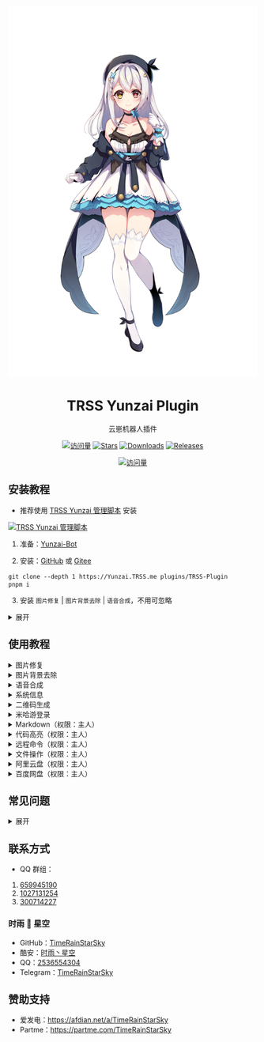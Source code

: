 <div align="center">

<a href="https://moegirl.org.cn/苏半夏">
  <picture>
    <source media="(prefers-color-scheme: dark)" srcset="Picture/苏半夏D.png">
    <img alt="苏半夏" src="Picture/苏半夏.png">
  </picture>
</a>

# TRSS Yunzai Plugin

云崽机器人插件

[![访问量](https://visitor-badge.glitch.me/badge?page_id=TimeRainStarSky.TRSS-Plugin&right_color=red&left_text=访%20问%20量)](https://github.com/TimeRainStarSky/TRSS-Plugin)
[![Stars](https://img.shields.io/github/stars/TimeRainStarSky/TRSS-Plugin?color=yellow&label=收藏)](../../stargazers)
[![Downloads](https://img.shields.io/github/downloads/TimeRainStarSky/TRSS-Plugin/total?color=blue&label=下载)](Install.sh)
[![Releases](https://img.shields.io/github/v/release/TimeRainStarSky/TRSS-Plugin?color=green&label=发行版)](../../releases/latest)

[![访问量](https://profile-counter.glitch.me/TimeRainStarSky-TRSS-Plugin/count.svg)](https://github.com/TimeRainStarSky/TRSS-Plugin)

</div>

## 安装教程

- 推荐使用 [TRSS Yunzai 管理脚本](https://TRSS.me) 安装

[![TRSS Yunzai 管理脚本](https://github-readme-stats.vercel.app/api/pin/?username=TimeRainStarSky&repo=TRSS_Yunzai&show_owner=true)](../../../TRSS_Yunzai)

1. 准备：[Yunzai-Bot](https://github.com/Le-niao/Yunzai-Bot)

2. 安装：[GitHub](https://github.com/TimeRainStarSky/TRSS-Plugin) 或 [Gitee](https://gitee.com/TimeRainStarSky/TRSS-Plugin)

```
git clone --depth 1 https://Yunzai.TRSS.me plugins/TRSS-Plugin
pnpm i
```

3. 安装 `图片修复` | `图片背景去除` | `语音合成`，不用可忽略

<details><summary>展开</summary>

安装 [Python 3.10-3.11](https://python.org) 和 [Poetry](https://python-poetry.org)，并在插件目录执行以下操作

```
poetry install
```

- 图片修复：

```
git clone --depth 1 https://gitee.com/TimeRainStarSky/Real-ESRGAN
cd Real-ESRGAN
poetry run python setup.py develop
```

- 图片背景去除：

```
git clone --depth 1 https://gitee.com/TimeRainStarSky/RemBG
cd RemBG
curl -LO https://github.com/TimeRainStarSky/TRSS-Plugin/releases/download/latest/u2net.onnx.xz
curl -LO https://github.com/TimeRainStarSky/TRSS-Plugin/releases/download/latest/isnetis.onnx.xz
xz -dv u2net.onnx.xz isnetis.onnx.xz
```

- 语音合成：

```
poetry run pip install monotonic-align
git clone --depth 1 https://gitee.com/TimeRainStarSky/ChatWaifu
git clone --depth 1 https://gitee.com/TimeRainStarSky/GenshinVoice
```

- 语音合成 汉语模型：

```
cd ChatWaifu
curl -LO https://github.com/TimeRainStarSky/TRSS-Plugin/releases/download/latest/ChatWaifuCN.txz
tar -xvJf ChatWaifuCN.txz
```

- 语音合成 日语模型：

```
cd ChatWaifu
curl -LO https://github.com/TimeRainStarSky/TRSS-Plugin/releases/download/latest/ChatWaifuJP.txz
tar -xvJf ChatWaifuJP.txz
```

- 语音合成 原神模型：
```
cd GenshinVoice
curl -LO https://github.com/TimeRainStarSky/TRSS-Plugin/releases/download/latest/G_809000.pth.xz
xz -dv G_809000.pth.xz
```

<details><summary>部署为 API 服务器</summary>

```
bash server.sh [端口]
```

</details>

- 阿里云盘 / 百度网盘：

使用脚本安装后，启动 CLI，输入 `login -h`，按提示登录

</details>

## 使用教程

<details><summary>图片修复</summary>

- 图片修复 / 动漫图片修复 + `图片`

</details>

<details><summary>图片背景去除</summary>

- 图片背景去除 / 动漫图片背景去除 + `图片`

</details>

<details><summary>语音合成</summary>

- `角色名` + (转码)?说 + `中文`
- 语音合成角色列表

</details>

<details><summary>系统信息</summary>

- 系统信息 / 系统信息图片 / 系统测试

</details>

<details><summary>二维码生成</summary>

- 二维码 + `文字`

</details>

<details><summary>米哈游登录</summary>

- 二维码登录：米哈游登录
- 账号密码登录：米哈游登录 + `账号`

</details>

<details><summary>Markdown（权限：主人）</summary>

- md + `文件` / `URL`

</details>

<details><summary>代码高亮（权限：主人）</summary>

- sc + `文件` / `URL`

</details>

<details><summary>远程命令（权限：主人）</summary>

- rc / rcp / rcj / rcjp / dm / mm / fm + `命令`

</details>

<details><summary>文件操作（权限：主人）</summary>

- 文件查看 / 文件上传 / 文件下载 + `路径`

</details>

<details><summary>阿里云盘（权限：主人）</summary>

阿里云盘 +

- 帮助
- 上传
- 下载
- 相簿
- 链接
- 查看
- 创建目录
- 移动
- 回收站
- 重命名
- 删除
- 分享
- 同步备份
- 树形图
- 在线网盘
- 切换网盘
- 登录账号
- 账号列表
- 退出账号
- 空间配额
- 切换账号
- 当前账号

</details>

<details><summary>百度网盘（权限：主人）</summary>

百度网盘 +

- 帮助
- 上传
- 下载
- 复制
- 链接
- 查看
- 元信息
- 创建目录
- 移动
- 离线下载
- 空间配额
- 回收站
- 删除
- 搜索
- 分享
- 转存
- 树形图
- 登录账号
- 账号列表
- 退出账号
- 切换账号
- 当前账号

</details>

## 常见问题

<details><summary>展开</summary>

- 问：`ModuleNotFoundError: No module named 'xxx'`
- 答：未正确执行 `poetry install`

- 问：`已杀死` | `Signal 9` | `MemoryError`
- 答：`清理内存` 或 `增加 SWAP`

- 问：使用 `Git Bash` 执行 `poetry install` 失败
- 答：改用 `命令提示符` 或 `Windows PowerShell`

- 问：`error: Microsoft Visual C++ 14.0 or greater is required.`
- 答：下载安装 [Microsoft C++ 生成工具](https://visualstudio.microsoft.com/zh-hans/visual-cpp-build-tools)
![Microsoft C++ 生成工具](Picture/Microsoft_C++_生成工具.png)

- 问：`'bash' 不是内部或外部命令，也不是可运行的程序或批处理文件` `bash : 无法将“sh”项识别为 cmdlet、函数、脚本文件或可运行程序的名称。请检查名称的拼写，如果包括路径，请确保路径正确，然后再试一次。`
- 答：改用 `Git Bash`

- 问：手动安装过程中出现问题
- 答：建议自行解决，不会就用脚本一键安装

- 问：我有其他问题
- 答：提供详细问题描述，通过下方 联系方式 反馈问题

</details>

## 联系方式

- QQ 群组：
1. [659945190](https://jq.qq.com/?k=VBuHGPv3)
2. [1027131254](https://jq.qq.com/?k=Af0pTDHU)
3. [300714227](https://jq.qq.com/?k=V2xVpaR7)

### 时雨 🌌 星空

- GitHub：[TimeRainStarSky](https://github.com/TimeRainStarSky)
- 酷安：[时雨丶星空](https://coolapk.com/u/2650948)
- QQ：[2536554304](https://qm.qq.com/cgi-bin/qm/qr?k=x8LtlP8vwZs7qLwmsbCsyLoAHy7Et1Pj)
- Telegram：[TimeRainStarSky](https://t.me/TimeRainStarSky)

## 赞助支持

- 爱发电：<https://afdian.net/a/TimeRainStarSky>
- Partme：<https://partme.com/TimeRainStarSky>
